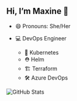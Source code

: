 ## Hi, I’m Maxine 👋 
- 😄 Pronouns: She/Her
  
- 💻 DevOps Engineer
  - 🚢 Kubernetes
  - ⛑️ Helm
  - 🏗️ Terraform
  - 🛠️ Azure DevOps

 ![GitHub Stats](https://github-readme-stats.vercel.app/api?username=Maxine-N&show_icons=true&theme=dracula&count_private=true&hide=stars)
